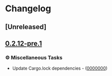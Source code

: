 # Changelog

## [Unreleased]

## [0.2.12-pre.1](https://github.com/antonbaliasnikov/release-pls-plz/compare/core-v0.2.12-pre...core-v0.2.12-pre.1)

### ⚙️ Miscellaneous Tasks

- Update Cargo.lock dependencies - ([0000000](https://github.com/antonbaliasnikov/release-pls-plz/commit/0000000))

